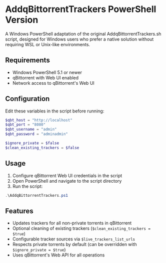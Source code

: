 # AddqBittorrentTrackers PowerShell Version

A Windows PowerShell adaptation of the original AddqBittorrentTrackers.sh script, designed for Windows users who prefer a native solution without requiring WSL or Unix-like environments.

## Requirements

- Windows PowerShell 5.1 or newer
- qBittorrent with Web UI enabled
- Network access to qBittorrent's Web UI

## Configuration

Edit these variables in the script before running:

```powershell
$qbt_host = "http://localhost"
$qbt_port = "8080"
$qbt_username = "admin"
$qbt_password = "adminadmin"

$ignore_private = $false
$clean_existing_trackers = $false
```

## Usage

1. Configure qBittorrent Web UI credentials in the script
2. Open PowerShell and navigate to the script directory
3. Run the script:
```powershell
.\AddqBittorrentTrackers.ps1
```

## Features

- Updates trackers for all non-private torrents in qBittorrent
- Optional cleaning of existing trackers (`$clean_existing_trackers = $true`)
- Configurable tracker sources via `$live_trackers_list_urls`
- Respects private torrents by default (can be overridden with `$ignore_private = $true`)
- Uses qBittorrent's Web API for all operations